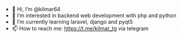 - 👋 Hi, I’m @kilmar64
- 👀 I’m interested in backend web development with php and python
- 🌱 I’m currently learning laravel, django and pyqt5
- 📫 How to reach me: https://t.me/kilmar_tg via telegram
